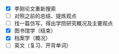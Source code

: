- [x] 李刚论文重新搜索
- [ ] 对照之前的总结、提炼观点
- [ ] 找一篇仿写，得出学院研究概况及主要观点
- [x] 图书馆学（结束）
- [x] 档案学（概况）
- [ ] 英文（复习、开背单词）